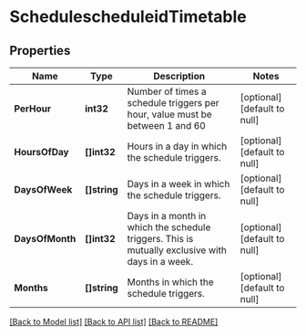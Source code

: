 # SchedulescheduleidTimetable

## Properties
Name | Type | Description | Notes
------------ | ------------- | ------------- | -------------
**PerHour** | **int32** | Number of times a schedule triggers per hour, value must be between 1 and 60 | [optional] [default to null]
**HoursOfDay** | **[]int32** | Hours in a day in which the schedule triggers. | [optional] [default to null]
**DaysOfWeek** | **[]string** | Days in a week in which the schedule triggers. | [optional] [default to null]
**DaysOfMonth** | **[]int32** | Days in a month in which the schedule triggers. This is mutually exclusive with days in a week. | [optional] [default to null]
**Months** | **[]string** | Months in which the schedule triggers. | [optional] [default to null]

[[Back to Model list]](../README.md#documentation-for-models) [[Back to API list]](../README.md#documentation-for-api-endpoints) [[Back to README]](../README.md)

